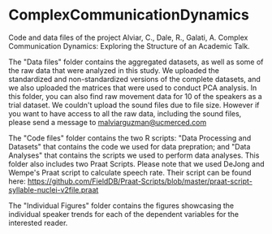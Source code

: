 # ComplexCommunicationDynamics
Code and data files of the project Alviar, C., Dale, R., Galati, A. Complex Communication Dynamics: Exploring the Structure of an Academic Talk.

The "Data files" folder contains the aggregated datasets, as well as some of the raw data that were analyzed in this study. We uploaded the standardized and non-standardized versions of the complete datasets, and we also uploaded the matrices that were used to conduct PCA analysis. In this folder, you can also find raw movement data for 10 of the speakers as a trial dataset. We couldn't upload the sound files due to file size. However if you want to have access to all the raw data, including the sound files, please send a message to malviarguzman@ucmerced.com

The "Code files" folder contains the two R scripts: "Data Processing and Datasets" that contains the code we used for data prepration; and "Data Analyses" that contains the scripts we used to perform data analyses. This folder also includes two Praat Scripts. Please note that we used DeJong and Wempe's Praat script to calculate speech rate. Their script can be found here: https://github.com/FieldDB/Praat-Scripts/blob/master/praat-script-syllable-nuclei-v2file.praat

The "Individual Figures" folder contains the figures showcasing the individual speaker trends for each of the dependent variables for the interested reader.
